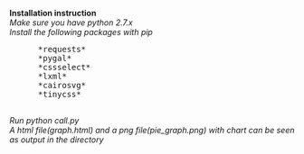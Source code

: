 **Installation instruction**<br>
  *Make sure you have python 2.7.x*<br>
  *Install the following packages with pip*<br>
  <pre>
      *requests*
      *pygal*
      *cssselect*
      *lxml*
      *cairosvg*
      *tinycss*
  </pre>
  *Run python call.py*<br>
  *A html file(graph.html) and a png file(pie_graph.png) with chart can be seen as output in the directory*<br>


